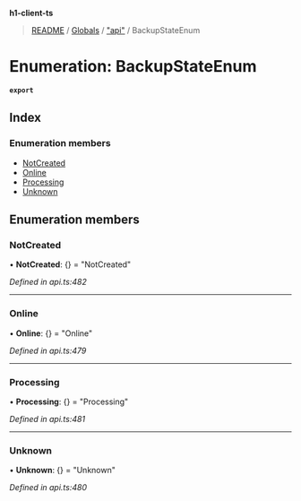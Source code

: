 **h1-client-ts**

> [README](../README.md) / [Globals](../globals.md) / ["api"](../modules/_api_.md) / BackupStateEnum

# Enumeration: BackupStateEnum

**`export`** 

## Index

### Enumeration members

* [NotCreated](_api_.backupstateenum.md#notcreated)
* [Online](_api_.backupstateenum.md#online)
* [Processing](_api_.backupstateenum.md#processing)
* [Unknown](_api_.backupstateenum.md#unknown)

## Enumeration members

### NotCreated

•  **NotCreated**: {} = "NotCreated"

*Defined in api.ts:482*

___

### Online

•  **Online**: {} = "Online"

*Defined in api.ts:479*

___

### Processing

•  **Processing**: {} = "Processing"

*Defined in api.ts:481*

___

### Unknown

•  **Unknown**: {} = "Unknown"

*Defined in api.ts:480*
